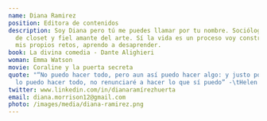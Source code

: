 ```yaml
---
name: Diana Ramirez
position: Editora de contenidos
description: Soy Diana pero tú me puedes llamar por tu nombre. Socióloga, bruja
  de closet y fiel amante del arte. Sí la vida es un proceso voy construyendo
  mis propios retos, aprendo a desaprender.
book: La divina comedia - Dante Alighieri
woman: Emma Watson
movie: Coraline y la puerta secreta
quote: "“No puedo hacer todo, pero aun así puedo hacer algo: y justo porque no
  lo puedo hacer todo, no renunciaré a hacer lo que sí puedo” -\tHelen Keller"
twitter: www.linkedin.com/in/dianaramírezhuerta
email: diana.morrison12@gmail.com
photo: /images/media/diana-ramirez.png
---
```

